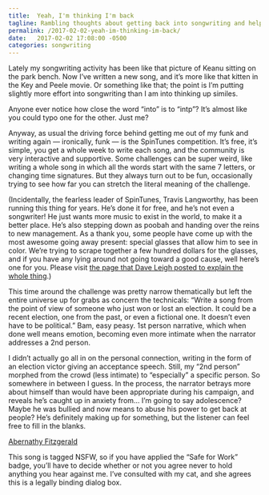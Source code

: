 ```yaml
---
title:  Yeah, I'm thinking I'm back
tagline: Rambling thoughts about getting back into songwriting and helping out a friend
permalink: /2017-02-02-yeah-im-thinking-im-back/
date:   2017-02-02 17:08:00 -0500
categories: songwriting
---
```


Lately my songwriting activity has been like that picture of Keanu sitting on the park bench. Now I’ve written a new song, and it’s more like that kitten in the Key and Peele movie. Or something like that; the point is I’m putting slightly more effort into songwriting than I am into thinking up similes.

Anyone ever notice how close the word “into” is to “intp”? It’s almost like you could typo one for the other. Just me?

Anyway, as usual the driving force behind getting me out of my funk and writing again — ironically, funk — is the SpinTunes competition. It’s free, it’s simple, you get a whole week to write each song, and the community is very interactive and supportive. Some challenges can be super weird, like writing a whole song in which all the words start with the same 7 letters, or changing time signatures. But they always turn out to be fun, occasionally trying to see how far you can stretch the literal meaning of the challenge.

(Incidentally, the fearless leader of SpinTunes, Travis Langworthy, has been running this thing for years. He’s done it for free, and he’s not even a songwriter! He just wants more music to exist in the world, to make it a better place. He’s also stepping down as poobah and handing over the reins to new management. As a thank you, some people have come up with the most awesome going away present: special glasses that allow him to see in color. We’re trying to scrape together a few hundred dollars for the glasses, and if you have any lying around not going toward a good cause, well here’s one for you. Please visit [the page that Dave Leigh posted to explain the whole thing](http://music.cratchit.org/2017/01/lets-thank-spin-in-technicolor.html).)

This time around the challenge was pretty narrow thematically but left the entire universe up for grabs as concern the technicals: “Write a song from the point of view of someone who just won or lost an election.  It could be a recent election, one from the past, or even a fictional one.  It doesn’t even have to be political.” Bam, easy peasy. 1st person narrative, which when done well means emotion, becoming even more intimate when the narrator addresses a 2nd person.

I didn’t actually go all in on the personal connection, writing in the form of an election victor giving an acceptance speech. Still, my “2nd person” morphed from the crowd (less intimate) to “especially” a specific person. So somewhere in between I guess. In the process, the narrator betrays more about himself than would have been appropriate during his campaign, and reveals he’s caught up in anxiety from… I’m going to say adolescence? Maybe he was bullied and now means to abuse his power to get back at people? He’s definitely making up for something, but the listener can feel free to fill in the blanks.

[Abernathy Fitzgerald](https://briangraymusic.com?toptab=1&song=abernathyfitzgerald)

This song is tagged NSFW, so if you have applied the “Safe for Work” badge, you’ll have to decide whether or not you agree never to hold anything you hear against me. I’ve consulted with my cat, and she agrees this is a legally binding dialog box.
